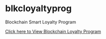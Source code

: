 # blkcloyaltyprog
Blockchain Smart Loyalty Program

<a href="https://khairultruestory.github.io/blkcloyaltyprog/">Click here to View Blockchain Loyalty Program</a>
